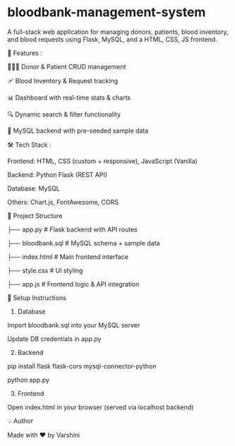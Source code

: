 # bloodbank-management-system
A full-stack web application for managing donors, patients, blood inventory, and blood requests using Flask, MySQL, and a HTML, CSS, JS frontend.

🚀 Features :

🧑‍🤝‍🧑 Donor & Patient CRUD management

🩹 Blood Inventory & Request tracking

📊 Dashboard with real-time stats & charts

🔍 Dynamic search & filter functionality

💾 MySQL backend with pre-seeded sample data

🛠️ Tech Stack :

Frontend: HTML, CSS (custom + responsive), JavaScript (Vanilla)

Backend: Python Flask (REST API)

Database: MySQL

Others: Chart.js, FontAwesome, CORS


📁 Project Structure

├── app.py              # Flask backend with API routes

├── bloodbank.sql   # MySQL schema + sample data

├── index.html          # Main frontend interface

├── style.css           # UI styling

├── app.js              # Frontend logic & API integration

🧩 Setup Instructions

1. Database

Import bloodbank.sql into your MySQL server

Update DB credentials in app.py

2. Backend

pip install flask flask-cors mysql-connector-python

python app.py

3. Frontend

Open index.html in your browser (served via localhost backend)

💡 Author

Made with ❤️ by Varshini
